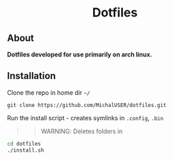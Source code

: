 <h1 align="center">Dotfiles</h1>

## About

**Dotfiles developed for use primarily on arch linux.**

## Installation

Clone the repo in home dir `~/`
```
git clone https://github.com/MichalUSER/dotfiles.git
```

Run the install script - creates symlinks in `.config`, `.bin`

>> WARNING: Deletes folders in 

```bash
cd dotfiles
./install.sh
```
